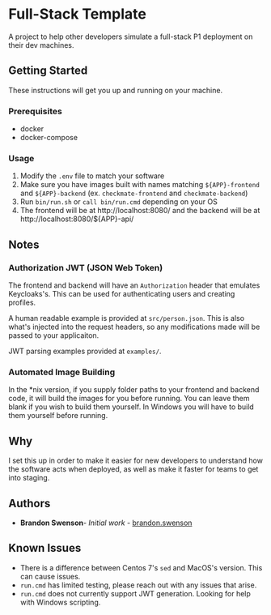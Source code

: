 # Full-Stack Template

A project to help other developers simulate a full-stack P1 deployment on their dev machines.

## Getting Started

These instructions will get you up and running on your machine.

### Prerequisites

* docker
* docker-compose

### Usage

1. Modify the ```.env``` file to match your software 
2. Make sure you have images built with names matching ```${APP}-frontend``` and ```${APP}-backend``` (ex. ```checkmate-frontend``` and ```checkmate-backend```)
3. Run ```bin/run.sh``` or ```call bin/run.cmd``` depending on your OS
4. The frontend will be at http://localhost:8080/ and the backend will be at http://localhost:8080/${APP}-api/

## Notes
### Authorization JWT (JSON Web Token)
The frontend and backend will have an ```Authorization``` header that emulates Keycloaks's. This can be used for authenticating users and creating profiles.

A human readable example is provided at ```src/person.json```. This is also what's injected into the request headers, so any modifications made will be passed to your applicaiton.

JWT parsing examples provided at ```examples/```.

###  Automated Image Building
In the *nix version, if you supply folder paths to your frontend and backend code, it will build the images for you before running. You can leave them blank if you wish to build them yourself. In Windows you will have to build them yourself before running.

## Why

I set this up in order to make it easier for new developers to understand how the software acts when deployed, as well as make it faster for teams to get into staging.

## Authors

* **Brandon Swenson**- *Initial work* - [brandon.swenson](https://code.il2.dsop.io/brandon.swenson)

## Known Issues
* There is a difference between Centos 7's ```sed``` and MacOS's version. This can cause issues. 
* ```run.cmd``` has limited testing, please reach out with any issues that arise.
* ```run.cmd``` does not currently support JWT generation. Looking for help with Windows scripting.